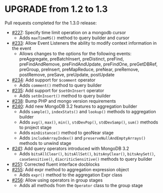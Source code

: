 UPGRADE from 1.2 to 1.3
=======================

Pull requests completed for the 1.3.0 release:

 * [#227](https://github.com/doctrine/mongodb/pull/227): Specify time limit operation on a mongodb cursor
   * Adds `maxTimeMS()` method to query builder and cursor
 * [#233](https://github.com/doctrine/mongodb/pull/233): Allow Event Listeners the ability to modify context information in the event
   * Allows changes to the options for the following events: preAggregate, preBatchInsert, preDistinct, preFind, preFindAndRemove, preFindAndUpdate, preFindOne, preGetDBRef, preGroup, preInsert, preMapReduce, preNear, preRemove, postRemove, preSave, preUpdate, postUpdate
 * [#234](https://github.com/doctrine/mongodb/pull/234): Add support for `$comment` operator
   * Adds `comment()` method to query builder
 * [#235](https://github.com/doctrine/mongodb/pull/235): Add support for `$setOnInsert` operator
   * Adds `setOnInsert()` method to query builder
 * [#238](https://github.com/doctrine/mongodb/pull/238): Bump PHP and mongo version requirements
 * [#240](https://github.com/doctrine/mongodb/pull/240): Add new MongoDB 3.2 features to aggregation builder
   * Adds `sample()`, `indexStats()` and `lookup()` methods to aggregation builder
   * Adds `avg()`, `max()`, `min()`, `stdDevPop()`, `stdDevSamp()`, `sum()` methods to project stage
   * Adds `minDistance()` method to geoNear stage
   * Adds `includeArrayIndex()` and `preserveNullAndEmptyArrays()` methods to unwind stage
 * [#241](https://github.com/doctrine/mongodb/pull/241): Add query operators introduced with MongoDB 3.2
   * Adds `bitsAllClear()`, `bitsAllSet()`, `bitsAnyClear()`, `bitsAnySet()`, `caseSensitive()`, `diacriticSensitive()` methods to query builder
 * [#251](https://github.com/doctrine/mongodb/pull/251): Corrected fluent interface docblocks
 * [#255](https://github.com/doctrine/mongodb/pull/255): Add expr method to aggregation expression object
   * Adds `expr()` method to the aggregation Expr class
 * [#256](https://github.com/doctrine/mongodb/pull/256): Allow using operators in group stages
   * Adds all methods from the `Operator` class to the group stage
